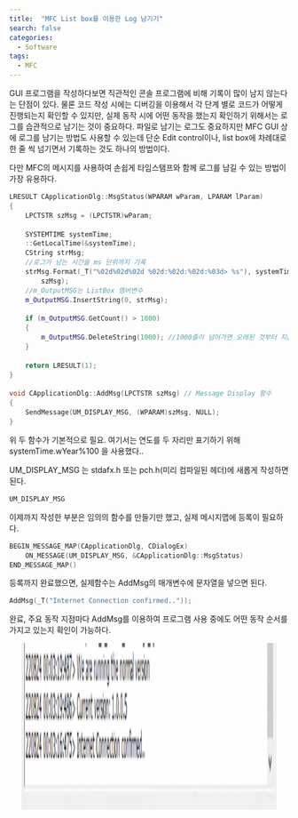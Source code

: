 ```yaml
---
title:  "MFC List box를 이용한 Log 남기기"
search: false
categories: 
  - Software
tags:
  - MFC
---
```

GUI 프로그램을 작성하다보면 직관적인 콘솔 프로그램에 비해 기록이 많이 남지 않는다는 단점이 있다. 물론 코드 작성 시에는 디버깅을 이용해서 각 단계 별로 코드가 어떻게 진행되는지 확인할 수 있지만, 실제 동작 시에 어떤 동작을 했는지 확인하기 위해서는 로그를 습관적으로 남기는 것이 중요하다. 파일로 남기는 로그도 중요하지만 MFC GUI 상에 로그를 남기는 방법도 사용할 수 있는데 단순 Edit control이나, list box에 차례대로 한 줄 씩 넘기면서 기록하는 것도 하나의 방법이다.

다만 MFC의 메시지를 사용하여 손쉽게 타임스탬프와 함께 로그를 남길 수 있는 방법이 가장 유용하다.

```c++
LRESULT CApplicationDlg::MsgStatus(WPARAM wParam, LPARAM lParam)
{
	LPCTSTR szMsg = (LPCTSTR)wParam;

	SYSTEMTIME systemTime;
	::GetLocalTime(&systemTime);
	CString strMsg;
	//로그가 남는 시간을 ms 단위까지 기록
	strMsg.Format(_T("%02d%02d%02d %02d:%02d:%02d:%03d> %s"), systemTime.wYear % 100, systemTime.wMonth, systemTime.wDay, systemTime.wHour, systemTime.wMinute, systemTime.wSecond, systemTime.wMilliseconds,
		szMsg);
	//m_OutputMSG는 ListBox 멤버변수
	m_OutputMSG.InsertString(0, strMsg);

	if (m_OutputMSG.GetCount() > 1000)
	{
		m_OutputMSG.DeleteString(1000); //1000줄이 넘어가면 오래된 것부터 지운다
	}

	return LRESULT(1);
}

void CApplicationDlg::AddMsg(LPCTSTR szMsg) // Message Display 함수
{
	SendMessage(UM_DISPLAY_MSG, (WPARAM)szMsg, NULL);
}

```

위 두 함수가 기본적으로 필요. 여기서는 연도를 두 자리만 표기하기 위해 systemTime.wYear%100 을 사용했다..

UM_DISPLAY_MSG 는 stdafx.h 또는 pch.h(미리 컴파일된 헤더)에 새롭게 작성하면 된다.
```C++
UM_DISPLAY_MSG
```

이제까지 작성한 부분은 임의의 함수를 만들기만 했고, 실제 메시지맵에 등록이 필요하다.
```C++
BEGIN_MESSAGE_MAP(CApplicationDlg, CDialogEx)
	ON_MESSAGE(UM_DISPLAY_MSG, &CApplicationDlg::MsgStatus)
END_MESSAGE_MAP()
```

등록까지 완료했으면, 실제함수는 AddMsg의 매개변수에 문자열을 넣으면 된다.
```C++
AddMsg(_T("Internet Connection confirmed.."));
```


완료, 주요 동작 지점마다 AddMsg를 이용하여 프로그램 사용 중에도 어떤 동작 순서를 가지고 있는지 확인이 가능하다.

<p align="center">
	<img width="460" height="300" data-action="zoom" src= "/assets/MyImages/2022-08-24(1).png" >
</p>
